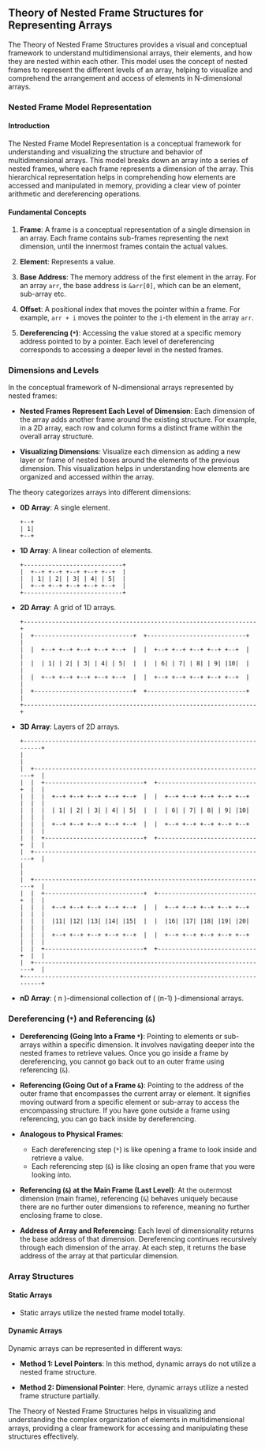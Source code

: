 ## Theory of Nested Frame Structures for Representing Arrays

The Theory of Nested Frame Structures provides a visual and conceptual framework to understand multidimensional arrays, their elements, and how they are nested within each other. This model uses the concept of nested frames to represent the different levels of an array, helping to visualize and comprehend the arrangement and access of elements in N-dimensional arrays.

### Nested Frame Model Representation

#### Introduction

The Nested Frame Model Representation is a conceptual framework for understanding and visualizing the structure and behavior of multidimensional arrays. This model breaks down an array into a series of nested frames, where each frame represents a dimension of the array. This hierarchical representation helps in comprehending how elements are accessed and manipulated in memory, providing a clear view of pointer arithmetic and dereferencing operations.

#### Fundamental Concepts

1. **Frame**: A frame is a conceptual representation of a single dimension in an array. Each frame contains sub-frames representing the next dimension, until the innermost frames contain the actual values.

2. **Element**: Represents a value.
3. **Base Address**: The memory address of the first element in the array. For an array `arr`, the base address is `&arr[0]`, which can be an element, sub-array etc.
4. **Offset**: A positional index that moves the pointer within a frame. For example, `arr + i` moves the pointer to the `i`-th element in the array `arr`.
5. **Dereferencing (`*`)**: Accessing the value stored at a specific memory address pointed to by a pointer. Each level of dereferencing corresponds to accessing a deeper level in the nested frames.

### Dimensions and Levels

In the conceptual framework of N-dimensional arrays represented by nested frames:

- **Nested Frames Represent Each Level of Dimension**: Each dimension of the array adds another frame around the existing structure. For example, in a 2D array, each row and column forms a distinct frame within the overall array structure.

- **Visualizing Dimensions**: Visualize each dimension as adding a new layer or frame of nested boxes around the elements of the previous dimension. This visualization helps in understanding how elements are organized and accessed within the array.

The theory categorizes arrays into different dimensions:

- **0D Array**: A single element.

  ```
  +--+
  | 1|
  +--+
  ```

- **1D Array**: A linear collection of elements.

  ```
  +----------------------------+
  |  +--+ +--+ +--+ +--+ +--+  |
  |  | 1| | 2| | 3| | 4| | 5|  |
  |  +--+ +--+ +--+ +--+ +--+  |
  +----------------------------+
  ```

- **2D Array**: A grid of 1D arrays.

  ```
  +------------------------------------------------------------------+
  |  +----------------------------+  +----------------------------+  |
  |  |  +--+ +--+ +--+ +--+ +--+  |  |  +--+ +--+ +--+ +--+ +--+  |  |
  |  |  | 1| | 2| | 3| | 4| | 5|  |  |  | 6| | 7| | 8| | 9| |10|  |  |
  |  |  +--+ +--+ +--+ +--+ +--+  |  |  +--+ +--+ +--+ +--+ +--+  |  |
  |  +----------------------------+  +----------------------------+  |
  +------------------------------------------------------------------+
  ```

- **3D Array**: Layers of 2D arrays.

  ```
  +------------------------------------------------------------------------+
  |                                                                        |
  |  +------------------------------------------------------------------+  |
  |  |  +----------------------------+  +----------------------------+  |  |
  |  |  |  +--+ +--+ +--+ +--+ +--+  |  |  +--+ +--+ +--+ +--+ +--+  |  |  |
  |  |  |  | 1| | 2| | 3| | 4| | 5|  |  |  | 6| | 7| | 8| | 9| |10|  |  |  |
  |  |  |  +--+ +--+ +--+ +--+ +--+  |  |  +--+ +--+ +--+ +--+ +--+  |  |  |
  |  |  +----------------------------+  +----------------------------+  |  |
  |  +------------------------------------------------------------------+  |
  |                                                                        |
  |  +------------------------------------------------------------------+  |
  |  |  +----------------------------+  +----------------------------+  |  |
  |  |  |  +--+ +--+ +--+ +--+ +--+  |  |  +--+ +--+ +--+ +--+ +--+  |  |  |
  |  |  |  |11| |12| |13| |14| |15|  |  |  |16| |17| |18| |19| |20|  |  |  |
  |  |  |  +--+ +--+ +--+ +--+ +--+  |  |  +--+ +--+ +--+ +--+ +--+  |  |  |
  |  |  +----------------------------+  +----------------------------+  |  |
  |  +------------------------------------------------------------------+  |
  +------------------------------------------------------------------------+
  ```

- **nD Array**: \( n \)-dimensional collection of \( (n-1) \)-dimensional arrays.

### Dereferencing (`*`) and Referencing (`&`)

- **Dereferencing (Going Into a Frame `*`)**: Pointing to elements or sub-arrays within a specific dimension. It involves navigating deeper into the nested frames to retrieve values. Once you go inside a frame by dereferencing, you cannot go back out to an outer frame using referencing (`&`).

- **Referencing (Going Out of a Frame `&`)**: Pointing to the address of the outer frame that encompasses the current array or element. It signifies moving outward from a specific element or sub-array to access the encompassing structure. If you have gone outside a frame using referencing, you can go back inside by dereferencing.

- **Analogous to Physical Frames**:

  - Each dereferencing step (`*`) is like opening a frame to look inside and retrieve a value.
  - Each referencing step (`&`) is like closing an open frame that you were looking into.

- **Referencing (`&`) at the Main Frame (Last Level)**: At the outermost dimension (main frame), referencing (`&`) behaves uniquely because there are no further outer dimensions to reference, meaning no further enclosing frame to close.

- **Address of Array and Referencing**: Each level of dimensionality returns the base address of that dimension. Dereferencing continues recursively through each dimension of the array. At each step, it returns the base address of the array at that particular dimension.

### Array Structures

#### Static Arrays

- Static arrays utilize the nested frame model totally.

#### Dynamic Arrays

Dynamic arrays can be represented in different ways:

- **Method 1: Level Pointers**: In this method, dynamic arrays do not utilize a nested frame structure.

- **Method 2: Dimensional Pointer**: Here, dynamic arrays utilize a nested frame structure partially.

The Theory of Nested Frame Structures helps in visualizing and understanding the complex organization of elements in multidimensional arrays, providing a clear framework for accessing and manipulating these structures effectively.
